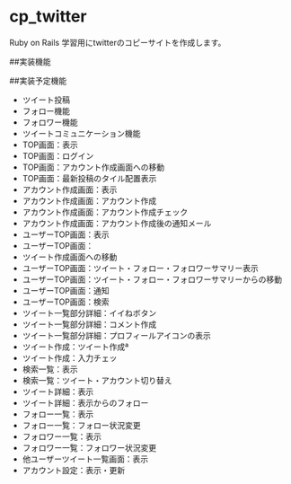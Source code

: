 # cp_twitter
Ruby on Rails 学習用にtwitterのコピーサイトを作成します。

##実装機能

##実装予定機能
* ツイート投稿
* フォロー機能
* フォロワー機能
* ツイートコミュニケーション機能
* TOP画面：表示
* TOP画面：ログイン
* TOP画面：アカウント作成画面への移動
* TOP画面：最新投稿のタイル配置表示
* アカウント作成画面：表示
* アカウント作成画面：アカウント作成
* アカウント作成画面：アカウント作成チェック
* アカウント作成画面：アカウント作成後の通知メール
* ユーザーTOP画面：表示
* ユーザーTOP画面：
* ツイート作成画面への移動
* ユーザーTOP画面：ツイート・フォロー・フォロワーサマリー表示
* ユーザーTOP画面：ツイート・フォロー・フォロワーサマリーからの移動
* ユーザーTOP画面：通知
* ユーザーTOP画面：検索
* ツイート一覧部分詳細：イイねボタン
* ツイート一覧部分詳細：コメント作成
* ツイート一覧部分詳細：プロフィールアイコンの表示
* ツイート作成：ツイート作成ª
* ツイート作成：入力チェッ
* 検索一覧：表示
* 検索一覧：ツイート・アカウント切り替え
* ツイート詳細：表示
* ツイート詳細：表示からのフォロー
* フォロー一覧：表示
* フォロー一覧：フォロー状況変更
* フォロワー一覧：表示
* フォロワー一覧：フォロワー状況変更
* 他ユーザーツイート一覧画面：表示
* アカウント設定：表示・更新
